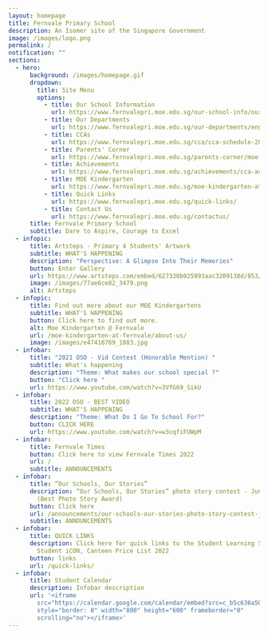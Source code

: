 ```yaml
---
layout: homepage
title: Fernvale Primary School
description: An Isomer site of the Singapore Government
image: /images/logo.png
permalink: /
notification: ""
sections:
  - hero:
      background: /images/homepage.gif
      dropdown:
        title: Site Menu
        options:
          - title: Our School Information
            url: https://www.fernvalepri.moe.edu.sg/our-school-info/our-crest/
          - title: Our Departments
            url: https://www.fernvalepri.moe.edu.sg/our-departments/english-language/
          - title: CCAs
            url: https://www.fernvalepri.moe.edu.sg/cca/cca-schedule-2023/
          - title: Parents' Corner
            url: https://www.fernvalepri.moe.edu.sg/parents-corner/moe-sexuality-education-information-for-parents/
          - title: Achievements
            url: https://www.fernvalepri.moe.edu.sg/achievements/cca-academic-achievements/
          - title: MOE Kindergarten
            url: https://www.fernvalepri.moe.edu.sg/moe-kindergarten-at-fernvale/about-us/
          - title: Quick Links
            url: https://www.fernvalepri.moe.edu.sg/quick-links/
          - title: Contact Us
            url: https://www.fernvalepri.moe.edu.sg/contactus/
      title: Fernvale Primary School
      subtitle: Dare to Aspire, Courage to Excel
  - infopic:
      title: Artsteps - Primary 4 Students' Artwork
      subtitle: WHAT'S HAPPENING
      description: "Perspective: A Glimpse Into Their Memories"
      button: Enter Gallery
      url: https://www.artsteps.com/embed/627330b925993aac3209138d/853/480
      image: /images/77ae6ce82_3479.png
      alt: Artsteps
  - infopic:
      title: Find out more about our MOE Kindergartens
      subtitle: WHAT'S HAPPENING
      button: Click here to find out more.
      alt: Moe Kindergarten @ Fernvale
      url: /moe-kindergarten-at-fernvale/about-us/
      image: /images/e47416769_1883.jpg
  - infobar:
      title: "2021 OSO - Vid Contest (Honorable Mention) "
      subtitle: What's happening
      description: "Theme: What makes our school special ?"
      button: "Click here "
      url: https://www.youtube.com/watch?v=3VfG69_SikU
  - infobar:
      title: 2022 OSO - BEST VIDEO
      subtitle: WHAT'S HAPPENING
      description: "Theme: What Do I Go To School For?"
      button: CLICK HERE
      url: https://www.youtube.com/watch?v=w3cqfiFUWpM
  - infobar:
      title: Fernvale Times
      button: Click here to view Fernvale Times 2022
      url: /
      subtitle: ANNOUNCEMENTS
  - infobar:
      title: “Our Schools, Our Stories”
      description: “Our Schools, Our Stories” photo story contest - Junior Category
        (Best Photo Story Award)
      button: Click here
      url: /announcements/our-schools-our-stories-photo-story-contest-junior-category-best-photo-story-award/
      subtitle: ANNOUNCEMENTS
  - infobar:
      title: QUICK LINKS
      description: Click here for quick links to the Student Learning Space (SLS),
        Student iCON, Canteen Price List 2022
      button: links
      url: /quick-links/
  - infobar:
      title: Student Calendar
      description: Infobar description
      url: '<iframe
        src="https://calendar.google.com/calendar/embed?src=c_b5c636a500fe24b26b8b2e3da391e17448a38ca2aa3e3a2edaa33e39af157ed9%40group.calendar.google.com&ctz=Asia%2FSingapore"
        style="border: 0" width="800" height="600" frameborder="0"
        scrolling="no"></iframe>'
---
```


